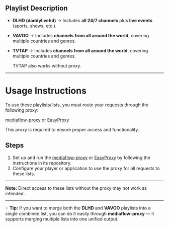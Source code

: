 ## Playlist Description
- **DLHD (daddylivehd)** → Includes **all 24/7 channels** plus **live events** (sports, shows, etc.).  
- **VAVOO** → Includes **channels from all around the world**, covering multiple countries and genres.
- **TVTAP** → Includes **channels from all around the world**, covering multiple countries and genres. 

  TVTAP also works without proxy.

---

# Usage Instructions

To use these playlists/lists, you must route your requests through the following proxy:

[mediaflow-proxy](https://github.com/nzo66/mediaflow-proxy) or [EasyProxy](https://github.com/nzo66/EasyProxy)

This proxy is required to ensure proper access and functionality.

## Steps
1. Set up and run the [mediaflow-proxy](https://github.com/nzo66/mediaflow-proxy) or [EasyProxy](https://github.com/nzo66/EasyProxy) by following the instructions in its repository.
2. Configure your player or application to use the proxy for all requests to these lists.

---


**Note:** Direct access to these lists without the proxy may not work as intended.

---

💡 **Tip:** If you want to merge both the **DLHD** and **VAVOO** playlists into a single combined list, you can do it easily through **mediaflow-proxy** — it supports merging multiple lists into one unified output.





